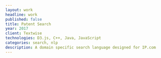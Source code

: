 ```yaml
---
layout: work
headline: work
published: false
title: Patent Search
year: 2017
client: Textwise
technologies: D3.js, C++, Java, JavaScript
categories: search, nlp
description: A domain specific search language designed for IP.com
---
```


